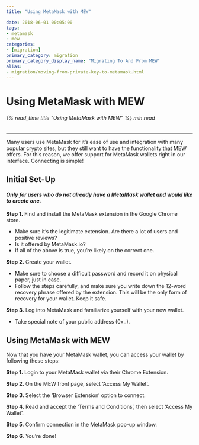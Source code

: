 ```yaml
---
title: "Using MetaMask with MEW"

date: 2018-06-01 00:05:00
tags:
- metamask
- mew
categories:
- [migration]
primary_category: migration
primary_category_display_name: "Migrating To And From MEW"
alias:
- migration/moving-from-private-key-to-metamask.html
---
```


# __Using MetaMask with MEW__
###### {% read_time title "Using MetaMask with MEW" %} min read
***

Many users use MetaMask for it’s ease of use and integration with many popular crypto sites, but they still want to have the functionality that MEW offers. For this reason, we offer support for MetaMask wallets right in our interface. Connecting is simple!



## __Initial Set-Up__

#### *Only for users who do not already have a MetaMask wallet and would like to create one.*

**Step 1.** Find and install the MetaMask extension in the Google Chrome store. 

* Make sure it’s the legitimate extension. 
Are there a lot of users and positive reviews? 
* Is it offered by MetaMask.io? 
* If all of the above is true, you’re likely on the correct one.



**Step 2.** Create your wallet.

* Make sure to choose a difficult password and record it on physical paper, just in case.
* Follow the steps carefully, and make sure you write down the 12-word recovery phrase offered by the extension. This will be the only form of recovery for your wallet. Keep it safe.



**Step 3.** Log into MetaMask and familiarize yourself with your new wallet.

* Take special note of your public address (0x..).



## __Using MetaMask with MEW__

Now that you have your MetaMask wallet, you can access your wallet by following these steps:

**Step 1.** Login to your MetaMask wallet via their Chrome Extension.

**Step 2.** On the MEW front page, select ‘Access My Wallet’.

**Step 3.** Select the ‘Browser Extension’ option to connect.

**Step 4.** Read and accept the ‘Terms and Conditions’, then select ‘Access My Wallet’.

**Step 5.** Confirm connection in the MetaMask pop-up window.

**Step 6.** You’re done!
